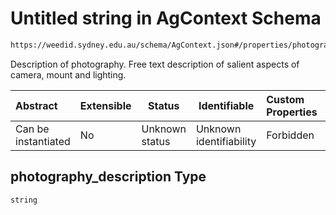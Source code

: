 # Untitled string in AgContext Schema

```txt
https://weedid.sydney.edu.au/schema/AgContext.json#/properties/photography_description
```

Description of photography. Free text description of salient aspects of camera, mount and lighting.


| Abstract            | Extensible | Status         | Identifiable            | Custom Properties | Additional Properties | Access Restrictions | Defined In                                                                      |
| :------------------ | ---------- | -------------- | ----------------------- | :---------------- | --------------------- | ------------------- | ------------------------------------------------------------------------------- |
| Can be instantiated | No         | Unknown status | Unknown identifiability | Forbidden         | Allowed               | none                | [AgContext.schema.json\*](out/out/AgContext.schema.json "open original schema") |

## photography_description Type

`string`
